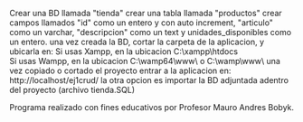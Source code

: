 Crear una BD llamada "tienda"
crear una tabla llamada "productos"
crear campos llamados "id" como un entero y con auto increment, "articulo" como un varchar, "descripcion" como un text  y unidades_disponibles  como un entero.
una vez creada la BD, cortar la carpeta de la aplicacion, y ubicarla en:
Si usas Xampp, en la ubicacion C:\xampp\htdocs\
Si usas Wampp, en la ubicacion C:\wamp64\www\ o C:\wamp\www\ 
una vez copiado o cortado el proyecto
entrar a la aplicacion en: http://localhost/ej1crud/ 
la otra opcion es importar la BD adjuntada adentro del proyecto (archivo tienda.SQL)


Programa realizado con fines educativos por Profesor Mauro Andres Bobyk.